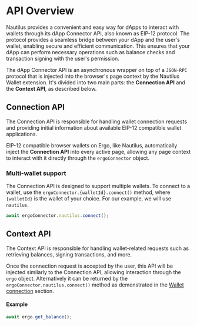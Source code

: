 # API Overview

Nautilus provides a convenient and easy way for dApps to interact with wallets through its dApp Connector API, also known as EIP-12 protocol. The protocol provides a seamless bridge between your dApp and the user's wallet, enabling secure and efficient communication. This ensures that your dApp can perform necessary operations such as balance checks and transaction signing with the user's permission.

The dApp Connector API is an asynchronous wrapper on top of a `JSON-RPC` protocol that is injected into the browser's page context by the Nautilus Wallet extension. It's divided into two main parts: the **Connection API** and the **Context API**, as described below.

## Connection API

The Connection API is responsible for handling wallet connection requests and providing initial information about available EIP-12 compatible wallet applications.

EIP-12 compatible browser wallets on Ergo, like Nautilus, automatically inject the **Connection API** into every active page, allowing any page context to interact with it directly through the `ergoConnector` object.

### Multi-wallet support

The Connection API is designed to support multiple wallets. To connect to a wallet, use the `ergoConnector.{walletId}.connect()` method, where `{walletId}` is the wallet of your choice. For our example, we will use `nautilus`.

```ts
await ergoConnector.nautilus.connect();
```

## Context API

The Context API is responsible for handling wallet-related requests such as retrieving balances, signing transactions, and more.

Once the connection request is accepted by the user, this API will be injected similarly to the Connection API, allowing interaction through the `ergo` object. Alternatively it can be returned by the `ergoConnector.nautilus.connect()` method as demonstrated in the [Wallet connection](/dapp-connector/wallet-connection) section.

#### Example

```ts
await ergo.get_balance();
```
